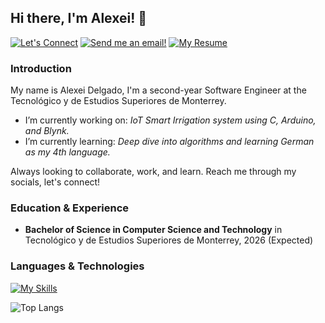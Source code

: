 ## Hi there, I'm Alexei! 👋
[![Let's Connect](https://shields.io/badge/let's%20connect!-blue?logo=linkedin&style=for-the-badge)](https://linkedin.com/in/alexei-delgado-5729b8266)
[![Send me an email!](https://shields.io/badge/A01637405@tec.mx-purple?style=for-the-badge)](mailto:A01637405@tec.mx)
[![My Resume](https://shields.io/badge/%F0%9F%93%84%20my%20r%C3%A9sum%C3%A9-gray?&style=for-the-badge)]()

### Introduction
My name is Alexei Delgado, I'm a second-year Software Engineer at the Tecnológico y de Estudios Superiores de Monterrey. 
- I’m currently working on: *IoT Smart Irrigation system using C, Arduino, and Blynk.*
- I’m currently learning: *Deep dive into algorithms and learning German as my 4th language.*

Always looking to collaborate, work, and learn. Reach me through my socials, let's connect!

### Education & Experience
- **Bachelor of Science in Computer Science and Technology** in Tecnológico y de Estudios Superiores de Monterrey, 2026 (Expected)

### Languages & Technologies
[![My Skills](https://skillicons.dev/icons?i=c,cpp,js,html,css,mongodb,matlab,py,r,github)](https://skillicons.dev) 

![Top Langs](https://github-readme-stats.vercel.app/api/top-langs/?username=alexeiddg&layout=compact)
